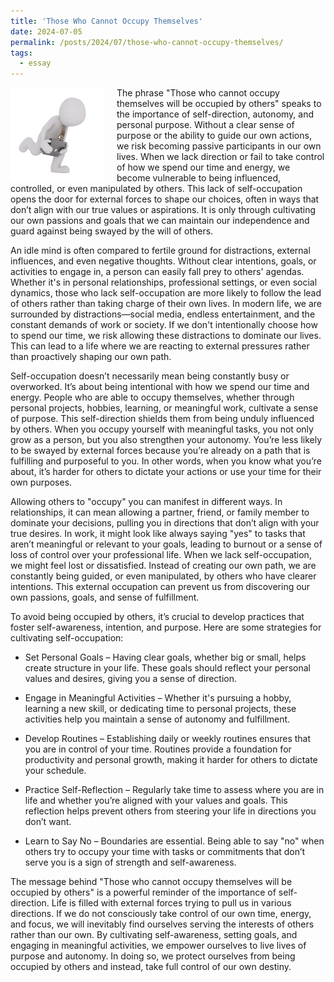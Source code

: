 ```yaml
---
title: 'Those Who Cannot Occupy Themselves'
date: 2024-07-05
permalink: /posts/2024/07/those-who-cannot-occupy-themselves/
tags:
  - essay
---
```


<img width="150" alt="four leaf clover" src="/images/posts/those-who-cannot-occupy-themselves.png" style="float: left; margin-right: 20px;" /> The phrase "Those who cannot occupy themselves will be occupied by others" speaks to the importance of self-direction, autonomy, and personal purpose. Without a clear sense of purpose or the ability to guide our own actions, we risk becoming passive participants in our own lives. When we lack direction or fail to take control of how we spend our time and energy, we become vulnerable to being influenced, controlled, or even manipulated by others. This lack of self-occupation opens the door for external forces to shape our choices, often in ways that don’t align with our true values or aspirations. It is only through cultivating our own passions and goals that we can maintain our independence and guard against being swayed by the will of others.

An idle mind is often compared to fertile ground for distractions, external influences, and even negative thoughts. Without clear intentions, goals, or activities to engage in, a person can easily fall prey to others' agendas. Whether it's in personal relationships, professional settings, or even social dynamics, those who lack self-occupation are more likely to follow the lead of others rather than taking charge of their own lives. In modern life, we are surrounded by distractions—social media, endless entertainment, and the constant demands of work or society. If we don't intentionally choose how to spend our time, we risk allowing these distractions to dominate our lives. This can lead to a life where we are reacting to external pressures rather than proactively shaping our own path.

Self-occupation doesn’t necessarily mean being constantly busy or overworked. It’s about being intentional with how we spend our time and energy. People who are able to occupy themselves, whether through personal projects, hobbies, learning, or meaningful work, cultivate a sense of purpose. This self-direction shields them from being unduly influenced by others. When you occupy yourself with meaningful tasks, you not only grow as a person, but you also strengthen your autonomy. You’re less likely to be swayed by external forces because you’re already on a path that is fulfilling and purposeful to you. In other words, when you know what you’re about, it’s harder for others to dictate your actions or use your time for their own purposes.

Allowing others to "occupy" you can manifest in different ways. In relationships, it can mean allowing a partner, friend, or family member to dominate your decisions, pulling you in directions that don’t align with your true desires. In work, it might look like always saying "yes" to tasks that aren’t meaningful or relevant to your goals, leading to burnout or a sense of loss of control over your professional life. When we lack self-occupation, we might feel lost or dissatisfied. Instead of creating our own path, we are constantly being guided, or even manipulated, by others who have clearer intentions. This external occupation can prevent us from discovering our own passions, goals, and sense of fulfillment.

To avoid being occupied by others, it’s crucial to develop practices that foster self-awareness, intention, and purpose. Here are some strategies for cultivating self-occupation:

* Set Personal Goals – Having clear goals, whether big or small, helps create structure in your life. These goals should reflect your personal values and desires, giving you a sense of direction.

* Engage in Meaningful Activities – Whether it's pursuing a hobby, learning a new skill, or dedicating time to personal projects, these activities help you maintain a sense of autonomy and fulfillment.

* Develop Routines – Establishing daily or weekly routines ensures that you are in control of your time. Routines provide a foundation for productivity and personal growth, making it harder for others to dictate your schedule.

* Practice Self-Reflection – Regularly take time to assess where you are in life and whether you’re aligned with your values and goals. This reflection helps prevent others from steering your life in directions you don’t want.

* Learn to Say No – Boundaries are essential. Being able to say "no" when others try to occupy your time with tasks or commitments that don’t serve you is a sign of strength and self-awareness.

The message behind "Those who cannot occupy themselves will be occupied by others" is a powerful reminder of the importance of self-direction. Life is filled with external forces trying to pull us in various directions. If we do not consciously take control of our own time, energy, and focus, we will inevitably find ourselves serving the interests of others rather than our own. By cultivating self-awareness, setting goals, and engaging in meaningful activities, we empower ourselves to live lives of purpose and autonomy. In doing so, we protect ourselves from being occupied by others and instead, take full control of our own destiny.
